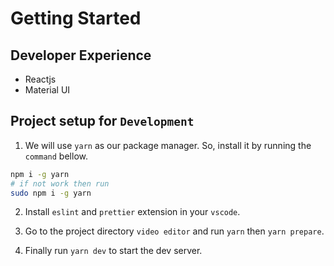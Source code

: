 # Getting Started


## Developer Experience

- Reactjs
- Material UI


## Project setup for `Development`

1. We will use `yarn` as our package manager. So, install it by running the `command` bellow.

```bash
npm i -g yarn
# if not work then run
sudo npm i -g yarn
```

2. Install `eslint` and `prettier` extension in your `vscode`.


3. Go to the project directory `video editor` and run `yarn` then `yarn prepare`.

6. Finally run `yarn dev` to start the dev server.
